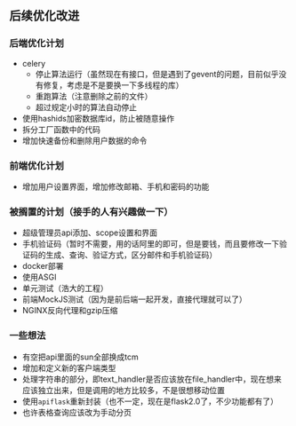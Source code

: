 ## 后续优化改进

### 后端优化计划

* celery
    * 停止算法运行（虽然现在有接口，但是遇到了gevent的问题，目前似乎没有修复，考虑是不是要换一下多线程的库）
    * 重跑算法（注意删除之前的文件）
    * 超过规定小时的算法自动停止
* 使用hashids加密数据库id，防止被随意操作
* 拆分工厂函数中的代码
* 增加快速备份和删除用户数据的命令

### 前端优化计划

* 增加用户设置界面，增加修改邮箱、手机和密码的功能

### 被搁置的计划（接手的人有兴趣做一下）

* 超级管理员api添加、scope设置和界面
* 手机验证码（暂时不需要，用的话阿里的即可，但是要钱，而且要修改一下验证码的生成、查询、验证方式，区分邮件和手机验证码）
* docker部署
* 使用ASGI
* 单元测试（浩大的工程）
* 前端MockJS测试（因为是前后端一起开发，直接代理就可以了）
* NGINX反向代理和gzip压缩

### 一些想法

* 有空把api里面的sun全部换成tcm
* 增加和定义新的客户端类型
* 处理字符串的部分，即text_handler是否应该放在file_handler中，现在想来应该独立出来，但是调用的地方比较多，不是很想移动位置
* 使用`apiflask`重新封装（也不一定，现在是flask2.0了，不少功能都有了）
* 也许表格查询应该改为手动分页
